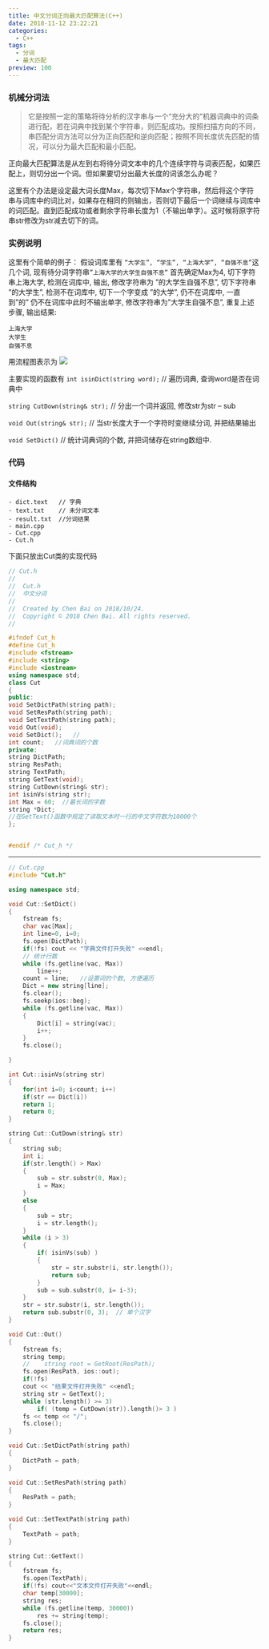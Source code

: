 ```yaml
---
title: 中文分词正向最大匹配算法(C++)
date: 2018-11-12 23:22:21
categories: 
  - C++
tags: 
  - 分词 
  - 最大匹配
preview: 100
---
```


### 机械分词法
> 它是按照一定的策略将待分析的汉字串与一个“充分大的”机器词典中的词条进行配，若在词典中找到某个字符串，则匹配成功。按照扫描方向的不同，串匹配分词方法可以分为正向匹配和逆向匹配；按照不同长度优先匹配的情况，可以分为最大匹配和最小匹配。



正向最大匹配算法是从左到右将待分词文本中的几个连续字符与词表匹配，如果匹配上，则切分出一个词。但如果要切分出最大长度的词该怎么办呢？

这里有个办法是设定最大词长度Max，每次切下Max个字符串，然后将这个字符串与词库中的词比对，如果存在相同的则输出，否则切下最后一个词继续与词库中的词匹配。直到匹配成功或者剩余字符串长度为1（不输出单字）。这时候将原字符串str修改为str减去切下的词。

### 实例说明

这里有个简单的例子：
假设词库里有 `“大学生”, “学生”, “上海大学”, “自强不息”`这几个词,  现有待分词字符串`”上海大学的大学生自强不息”` 首先确定Max为4, 切下字符串上海大学, 检测在词库中, 输出, 修改字符串为 ”的大学生自强不息”, 切下字符串 ”的大学生”, 检测不在词库中, 切下一个字变成 ”的大学”, 仍不在词库中, 一直到”的” 仍不在词库中此时不输出单字, 修改字符串为”大学生自强不息”, 重复上述步骤,
输出结果:

```
上海大学
大学生
自强不息
```

用流程图表示为
![](https://s1.ax1x.com/2018/11/12/iOEdeA.png)

主要实现的函数有
`int isinDict(string word);`  // 遍历词典, 查询word是否在词典中

`string CutDown(string& str);`   // 分出一个词并返回, 修改str为str – sub

`void Out(string& str);`     // 当str长度大于一个字符时变继续分词, 并把结果输出

`void SetDict()`  // 统计词典词的个数, 并把词储存在string数组中.

###  代码
#### 文件结构
```
- dict.text   // 字典
- text.txt    // 未分词文本
- result.txt  //分词结果
- main.cpp
- Cut.cpp
- Cut.h

```
下面只放出Cut类的实现代码

```Cpp
// Cut.h
//
//  Cut.h
//  中文分词
//
//  Created by Chen Bai on 2018/10/24.
//  Copyright © 2018 Chen Bai. All rights reserved.
//

#ifndef Cut_h
#define Cut_h
#include <fstream>
#include <string>
#include <iostream>
using namespace std;
class Cut
{
public:
void SetDictPath(string path);
void SetResPath(string path);
void SetTextPath(string path);
void Out(void);
void SetDict();   //
int count;   //词典词的个数
private:
string DictPath;
string ResPath;
string TextPath;
string GetText(void);
string CutDown(string& str);
int isinVs(string str);
int Max = 60;  //最长词的字数
string *Dict;
//在GetText()函数中规定了读取文本时一行的中文字符数为10000个
};


#endif /* Cut_h */

```


---

```Cpp
// Cut.cpp
#include "Cut.h"

using namespace std;

void Cut::SetDict()
{
    fstream fs;
    char vac[Max];
    int line=0, i=0;
    fs.open(DictPath);
    if(!fs) cout << "字典文件打开失败" <<endl;
    // 统计行数
    while (fs.getline(vac, Max))
        line++;
    count = line;   //设置词的个数, 方便遍历
    Dict = new string[line];
    fs.clear();
    fs.seekp(ios::beg);
    while (fs.getline(vac, Max))
    {
        Dict[i] = string(vac);
        i++;
    }
    fs.close();

}

int Cut::isinVs(string str)
{
    for(int i=0; i<count; i++)
    if(str == Dict[i])
    return 1;
    return 0;
}

string Cut::CutDown(string& str)
{
    string sub;
    int i;
    if(str.length() > Max)
    {
        sub = str.substr(0, Max);
        i = Max;
    }
    else
    {
        sub = str;
        i = str.length();
    }
    while (i > 3)
    {
        if( isinVs(sub) )
        {
            str = str.substr(i, str.length());
            return sub;
        }
        sub = sub.substr(0, i= i-3);
    }
    str = str.substr(i, str.length());
    return sub.substr(0, 3);  // 单个汉字
}

void Cut::Out()
{
    fstream fs;
    string temp;
    //    string root = GetRoot(ResPath);
    fs.open(ResPath, ios::out);
    if(!fs)
    cout << "结果文件打开失败" <<endl;
    string str = GetText();
    while (str.length() >= 3)
        if( (temp = CutDown(str)).length()> 3 )
    fs << temp << "/";
    fs.close();
}

void Cut::SetDictPath(string path)
{
    DictPath = path;
}

void Cut::SetResPath(string path)
{
    ResPath = path;
}

void Cut::SetTextPath(string path)
{
    TextPath = path;
}

string Cut::GetText()
{
    fstream fs;
    fs.open(TextPath);
    if(!fs) cout<<"文本文件打开失败"<<endl;
    char temp[30000];
    string res;
    while (fs.getline(temp, 30000))
        res += string(temp);
    fs.close();
    return res;
}


```

